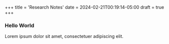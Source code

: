 +++
title = 'Research Notes'
date = 2024-02-21T00:19:14-05:00
draft = true
+++

### Hello World

Lorem ipsum dolor sit amet, consectetuer adipiscing elit.
